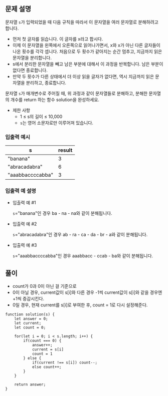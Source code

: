 ## 문제 설명

문자열 `s`가 입력되었을 때 다음 규칙을 따라서 이 문자열을 여러 문자열로 분해하려고 합니다.

- 먼저 첫 글자를 읽습니다. 이 글자를 x라고 합시다.
- 이제 이 문자열을 왼쪽에서 오른쪽으로 읽어나가면서, x와 x가 아닌 다른 글자들이 나온 횟수를 각각 셉니다. 처음으로 두 횟수가 같아지는 순간 멈추고, 지금까지 읽은 문자열을 분리합니다.
- s에서 분리한 문자열을 빼고 남은 부분에 대해서 이 과정을 반복합니다. 남은 부분이 없다면 종료합니다.
- 만약 두 횟수가 다른 상태에서 더 이상 읽을 글자가 없다면, 역시 지금까지 읽은 문자열을 분리하고, 종료합니다.

문자열 `s`가 매개변수로 주어질 때, 위 과정과 같이 문자열들로 분해하고, 분해한 문자열의 개수를 return 하는 함수 solution을 완성하세요.

- 제한 사항
  - 1 ≤ s의 길이 ≤ 10,000
  - `s`는 영어 소문자로만 이루어져 있습니다.

### 입출력 예시

| s                | result |
| ---------------- | ------ |
| "banana"         | 3      |
| "abracadabra"    | 6      |
| "aaabbaccccabba" | 3      |

### 입출력 예 설명

- 입출력 예 #1

  `s`="banana"인 경우 ba - na - na와 같이 분해됩니다.

- 입출력 예 #2

  `s`="abracadabra"인 경우 ab - ra - ca - da - br - a와 같이 분해됩니다.

- 입출력 예 #3

  `s`="aaabbaccccabba"인 경우 aaabbacc - ccab - ba와 같이 분해됩니다.

## 풀이

- count가 0과 0이 아닌 걸 기준으로
- 0이 아닐 경우, current값이 s[i]와 다른 경우 -1씩 current값이 s[i]와 같을 경우엔 +1씩 증감시킨다.
- 0일 경우, 현재 current를 s[i]로 부여한 후, count = 1로 다시 설정해준다.

```
function solution(s) {
    let answer = 0;
    let current;
    let count = 0;

    for(let i = 0; i < s.length; i++) {
        if(count === 0) {
            answer++;
            current = s[i]
            count = 1
        } else {
            if(current !== s[i]) count--;
            else count++;
        }
    }

    return answer;
}
```
